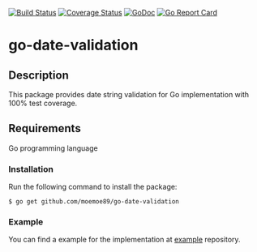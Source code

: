[![Build Status](https://travis-ci.org/moemoe89/go-date-validation.svg?branch=master)](https://travis-ci.org/moemoe89/go-date-validation)
[![Coverage Status](https://coveralls.io/repos/github/moemoe89/go-date-validation/badge.svg?branch=master)](https://coveralls.io/github/moemoe89/go-date-validation?branch=master)
[![GoDoc](https://godoc.org/github.com/moemoe89/go-date-validation?status.svg)](https://godoc.org/github.com/moemoe89/go-date-validation)
[![Go Report Card](https://goreportcard.com/badge/github.com/moemoe89/go-date-validation)](https://goreportcard.com/report/github.com/moemoe89/go-date-validation)

# go-date-validation

## Description

This package provides date string validation for Go implementation with 100% test coverage.

## Requirements

Go programming language

### Installation

Run the following command to install the package:
```
$ go get github.com/moemoe89/go-date-validation

```

### Example

You can find a example for the implementation at [example](https://github.com/moemoe89/go-date-validation/blob/master/example/main.go) repository.
